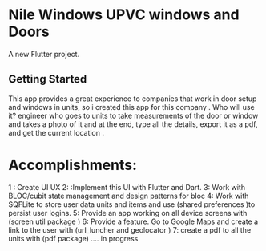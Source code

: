 # Nile Windows UPVC windows and Doors

A new Flutter project.

## Getting Started
This app provides a great experience to companies that work in door setup and windows in units, 
so i created this app for this company .
Who will use it? 
engineer who goes to units to take measurements of the door or window and takes a photo of it and at the end, type all the details, export it as a pdf, and get the current location . 


# Accomplishments:

1 : Create UI UX 
2: :Implement this UI with Flutter and Dart. 
3: Work with BLOC/cubit state management and design patterns for bloc
4: Work with SQFLite to store user data units and items and use (shared preferences )to persist user logins. 
5: Provide an app working on all device screens with (screen util package )
6: Provide a feature. Go to Google Maps and create a link to the user with (url_luncher and geolocator )
7: create a  pdf to all the units with (pdf package) .... in progress 
